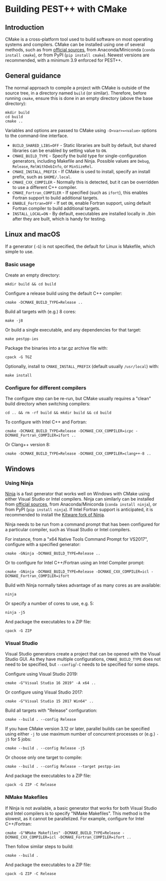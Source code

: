 # Building PEST++ with CMake

## Introduction

CMake is a cross-platform tool used to build software on most operating systems and compilers. CMake can be installed using one of several methods, such as from [official sources](https://cmake.org/download/), from Anaconda/Miniconda (`conda install cmake`), or from PyPI (`pip install cmake`). Newest versions are recommended, with a minimum 3.9 enforced for PEST++.

## General guidance

The normal approach to compile a project with CMake is outside of the source tree, in a directory named `build` (or similar). Therefore, before running `cmake`, ensure this is done in an empty directory (above the base directory):

    mkdir build
    cd build
    cmake ..

Variables and options are passed to CMake using `-D<var>=<value>` options to the command-line interface.

* `BUILD_SHARED_LIBS=OFF` - Static libraries are built by default, but shared libraries can be enabled by setting value to `ON`.
* `CMAKE_BUILD_TYPE` - Specify the build type for single-configuration generators, including Makefile and Ninja. Possible values are `Debug`, `Release`, `RelWithDebInfo`, or `MinSizeRel`.
* `CMAKE_INSTALL_PREFIX` - If CMake is used to install, specify an install prefix, such as `$HOME/.local`.
* `CMAKE_CXX_COMPILER` - Normally this is detected, but it can be overridden to use a different C++ compiler.
* `CMAKE_Fortran_COMPILER` - If specified (such as `ifort`), this enables Fortran support to build additional targets.
* `ENABLE_Fortran=OFF` - If set `ON`, enable Fortran support, using default Fortran compiler to build additional targets.
* `INSTALL_LOCAL=ON` - By default, executables are installed locally in ./bin after they are built, which is handy for testing.

## Linux and macOS

If a generator (`-G`) is not specified, the default for Linux is Makefile, which simple to use.

### Basic usage

Create an empty directory:

    mkdir build && cd build

Configure a release build using the default C++ compiler:

    cmake -DCMAKE_BUILD_TYPE=Release ..

Build all targets with (e.g.) 8 cores:

    make -j8

Or build a single executable, and any dependencies for that target:

    make pestpp-ies

Package the binaries into a tar.gz archive file with:

    cpack -G TGZ

Optionally, install to `CMAKE_INSTALL_PREFIX` (default usually `/usr/local`) with:

    make install

### Configure for different compilers

The configure step can be re-run, but CMake usually requires a "clean" build directory when switching compilers:

    cd .. && rm -rf build && mkdir build && cd build

To configure with Intel C++ and Fortran:

    cmake -DCMAKE_BUILD_TYPE=Release -DCMAKE_CXX_COMPILER=icpc -DCMAKE_Fortran_COMPILER=ifort ..

Or Clang++ version 8:

    cmake -DCMAKE_BUILD_TYPE=Release -DCMAKE_CXX_COMPILER=clang++-8 ..

## Windows

### Using Ninja

[Ninja](https://ninja-build.org/) is a fast generator that works well on Windows with CMake using either Visual Studio or Intel compilers. Ninja can similarly can be installed from [official sources](https://github.com/ninja-build/ninja/releases), from Anaconda/Miniconda (`conda install ninja`), or from PyPI (`pip install ninja`). If Intel Fortran support is anticipated, it is recommended to install the [Kitware fork of Ninja](https://github.com/Kitware/ninja/releases).

Ninja needs to be run from a command prompt that has been configured for a particular compiler, such as Visual Studio or Intel compilers.

For instance, from a "x64 Native Tools Command Prompt for VS2017", configure with a specified generator:

    cmake -GNinja -DCMAKE_BUILD_TYPE=Release ..

Or to configure for Intel C++/Fortran using an Intel Compiler prompt:

    cmake -GNinja -DCMAKE_BUILD_TYPE=Release -DCMAKE_CXX_COMPILER=icl -DCMAKE_Fortran_COMPILER=ifort

Build with Ninja normally takes advantage of as many cores as are available:

    ninja

Or specify a number of cores to use, e.g. 5:

    ninja -j5

And package the executables to a ZIP file:

    cpack -G ZIP

### Visual Studio

Visual Studio generators create a project that can be opened with the Visual Studio GUI. As they have multiple configurations, `CMAKE_BUILD_TYPE` does not need to be specified, but `--config`/`-C` needs to be specified for some steps.

Configure using Visual Studio 2019:

    cmake -G"Visual Studio 16 2019" -A x64 ..

Or configure using Visual Studio 2017:

    cmake -G"Visual Studio 15 2017 Win64" ..

Build all targets with "Release" configuration:

    cmake --build . --config Release

If you have CMake version 3.12 or later, parallel builds can be specified using either `-j` to use maximum number of concurrent processes or (e.g.) `-j5` for 5 jobs:

    cmake --build . --config Release -j5

Or choose only one target to compile:

    cmake --build . --config Release --target pestpp-ies

And package the executables to a ZIP file:

    cpack -G ZIP -C Release

### NMake Makefiles

If Ninja is not available, a basic generator that works for both Visual Studio and Intel compilers is to specify "NMake Makefiles". This method is the slowest, as it cannot be parallelized. For example, configure for Intel C++/Fortran:

    cmake -G"NMake Makefiles" -DCMAKE_BUILD_TYPE=Release -DCMAKE_CXX_COMPILER=icl -DCMAKE_Fortran_COMPILER=ifort ..

Then follow similar steps to build:

    cmake --build .

And package the executables to a ZIP file:

    cpack -G ZIP -C Release
